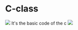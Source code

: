 # C-class
<img src="https://capsule-render.vercel.app/api?type=waving&color=BDBDC8&height=150&section=header" />
It's the basic code of the c
<img src="https://capsule-render.vercel.app/api?type=waving&color=BDBDC8&height=150&section=footer" />
